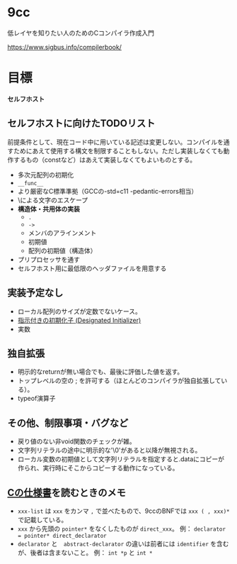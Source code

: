 # 9cc
低レイヤを知りたい人のためのCコンパイラ作成入門

https://www.sigbus.info/compilerbook/

# 目標

**セルフホスト**

## セルフホストに向けたTODOリスト

前提条件として、現在コード中に用いている記述は変更しない。コンパイルを通すためにあえて使用する構文を制限することもしない。ただし実装しなくても動作するもの（constなど）はあえて実装しなくてもよいものとする。

- 多次元配列の初期化
- `__func__`
- より厳密なC標準準拠（GCCの-std=c11 -pedantic-errors相当）
- \による文字のエスケープ
- **構造体・共用体の実装**
  - `.`
  - `->`
  - メンバのアラインメント
  - 初期値
  - 配列の初期値（構造体）
- プリプロセッサを通す
- セルフホスト用に最低限のヘッダファイルを用意する

## 実装予定なし

- ローカル配列のサイズが定数でないケース。
- [指示付きの初期化子 (Designated Initializer)](http://seclan.dll.jp/c99d/c99d07.htm#dt19991025)
- 実数

## 独自拡張
- 明示的なreturnが無い場合でも、最後に評価した値を返す。
- トップレベルの空の ; を許可する（ほとんどのコンパイラが独自拡張している）。
- typeof演算子

## その他、制限事項・バグなど

- 戻り値のない非void関数のチェックが雑。
- 文字列リテラルの途中に明示的な'\0'があると以降が無視される。
- ローカル変数の初期値として文字列リテラルを指定すると.dataにコピーが作られ、実行時にそこからコピーする動作になっている。

## [Cの仕様書](http://port70.net/~nsz/c/c11/n1570.html#A)を読むときのメモ

- `xxx-list` は `xxx` をカンマ `,` で並べたもので、9ccのBNFでは `xxx ( , xxx)*` で記載している。
- `xxx` から先頭の `pointer*` をなくしたものが `direct_xxx`。
例： `declarator = pointer* direct_declarator`
- `declarator` と　`abstract-declarator` の違いは前者には `identifier` を含むが、後者は含まないこと。
例： `int *p` と `int *`